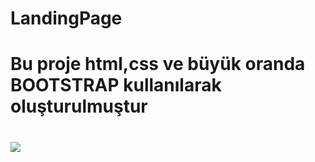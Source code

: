 # LandingPage

<h1>Bu proje html,css ve büyük oranda BOOTSTRAP kullanılarak oluşturulmuştur <h1>

![](landingpage.gif)
